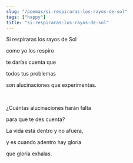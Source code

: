 ```yaml
---
slug: "/poemas/si-respiraras-los-rayos-de-sol"
tags: ["happy"]
title: "si-respiraras-los-rayos-de-sol"
---
```

Si respiraras los rayos de Sol

como yo los respiro

te darías cuenta que

todos tus problemas

son alucinaciones que experimentas.

&nbsp;

¿Cuántas alucinaciones harán falta

para que te des cuenta?

La vida está dentro y no afuera,

y es cuando adentro hay gloria

que gloria exhalas.